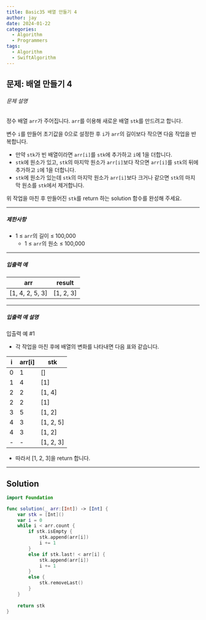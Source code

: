 ```yaml
---
title: Basic35 배열 만들기 4
author: jay
date: 2024-01-22
categories:
  - Algorithm
  - Programmers
tags:
  - Algorithm
  - SwiftAlgorithm
---
```

## 문제: 배열 만들기 4

###### 문제 설명

정수 배열 `arr`가 주어집니다. `arr`를 이용해 새로운 배열 `stk`를 만드려고 합니다.

변수 `i`를 만들어 초기값을 0으로 설정한 후 `i`가 `arr`의 길이보다 작으면 다음 작업을 반복합니다.

- 만약 `stk`가 빈 배열이라면 `arr[i]`를 `stk`에 추가하고 `i`에 1을 더합니다.
- `stk`에 원소가 있고, `stk`의 마지막 원소가 `arr[i]`보다 작으면 `arr[i]`를 `stk`의 뒤에 추가하고 `i`에 1을 더합니다.
- `stk`에 원소가 있는데 `stk`의 마지막 원소가 `arr[i]`보다 크거나 같으면 `stk`의 마지막 원소를 `stk`에서 제거합니다.

위 작업을 마친 후 만들어진 `stk`를 return 하는 solution 함수를 완성해 주세요.

---

##### 제한사항

- 1 ≤ `arr`의 길이 ≤ 100,000
    - 1 ≤ `arr`의 원소 ≤ 100,000

---

##### 입출력 예

|arr|result|
|---|---|
|[1, 4, 2, 5, 3]|[1, 2, 3]|

---

##### 입출력 예 설명

입출력 예 #1

- 각 작업을 마친 후에 배열의 변화를 나타내면 다음 표와 같습니다.

|i|arr[i]|stk|
|---|---|---|
|0|1|[]|
|1|4|[1]|
|2|2|[1, 4]|
|2|2|[1]|
|3|5|[1, 2]|
|4|3|[1, 2, 5]|
|4|3|[1, 2]|
|-|-|[1, 2, 3]|

- 따라서 [1, 2, 3]을 return 합니다.

--- 

## Solution

```swift
import Foundation

func solution(_ arr:[Int]) -> [Int] {
    var stk = [Int]()
    var i = 0
    while i < arr.count {
        if stk.isEmpty {
            stk.append(arr[i])
            i += 1
        }
        else if stk.last! < arr[i] {
            stk.append(arr[i])
            i += 1
        }
        else {
            stk.removeLast()
        }
    }
    
    return stk
}
```